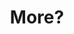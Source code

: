 ---
layout: page
title: More?
nav: true
nav_order: 8
dropdown: true
children:
    - title: Recommendations
      permalink: /recommendations/
    - title: divider
    - title: Date proposal
      permalink: /date-proposal/
    - title: divider
    - title: Precious Travelogue
      permalink: /travel/
---